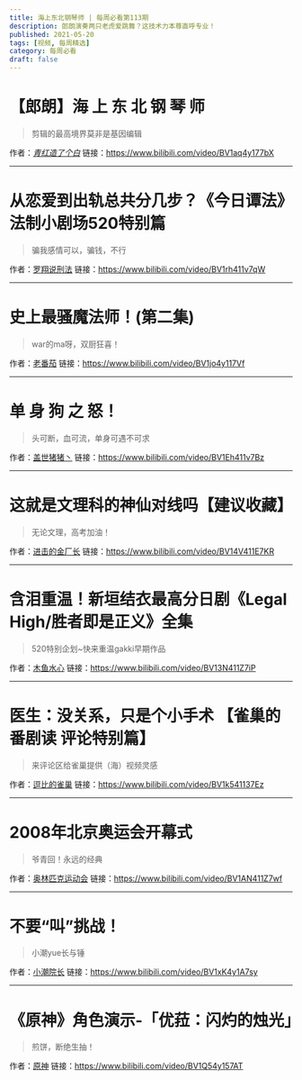 ```yaml
---
title: 海上东北钢琴师 | 每周必看第113期
description: 郎朗演奏两只老虎爱跳舞？这技术力本尊直呼专业！
published: 2021-05-20
tags: [视频, 每周精选]
category: 每周必看
draft: false
---
```


# 【郎朗】海 上 东 北 钢 琴 师
> 剪辑的最高境界莫非是基因编辑

作者：[_青红造了个白_](https://space.bilibili.com/21778075)
链接：https://www.bilibili.com/video/BV1aq4y177bX

---

# 从恋爱到出轨总共分几步？《今日谭法》法制小剧场520特别篇
> 骗我感情可以，骗钱，不行

作者：[罗翔说刑法](https://space.bilibili.com/517327498)
链接：https://www.bilibili.com/video/BV1rh411v7qW

---

# 史上最骚魔法师！(第二集)
> war的ma呀，双厨狂喜！

作者：[老番茄](https://space.bilibili.com/546195)
链接：https://www.bilibili.com/video/BV1jo4y117Vf

---

# 单 身 狗 之 怒！
> 头可断，血可流，单身可遇不可求

作者：[盖世猪猪丶](https://space.bilibili.com/339680732)
链接：https://www.bilibili.com/video/BV1Eh411v7Bz

---

# 这就是文理科的神仙对线吗【建议收藏】
> 无论文理，高考加油！

作者：[进击的金厂长](https://space.bilibili.com/321422126)
链接：https://www.bilibili.com/video/BV14V411E7KR

---

# 含泪重温！新垣结衣最高分日剧《Legal High/胜者即是正义》全集
> 520特别企划~快来重温gakki早期作品

作者：[木鱼水心](https://space.bilibili.com/927587)
链接：https://www.bilibili.com/video/BV13N411Z7iP

---

# 医生：没关系，只是个小手术 【雀巢的番剧读 评论特别篇】
> 来评论区给雀巢提供（海）视频灵感

作者：[逗比的雀巢](https://space.bilibili.com/5294454)
链接：https://www.bilibili.com/video/BV1k541137Ez

---

# 2008年北京奥运会开幕式
> 爷青回！永远的经典

作者：[奥林匹克运动会](https://space.bilibili.com/565388139)
链接：https://www.bilibili.com/video/BV1AN411Z7wf

---

# 不要“叫”挑战！
> 小潮yue长与锤

作者：[小潮院长](https://space.bilibili.com/5970160)
链接：https://www.bilibili.com/video/BV1xK4y1A7sy

---

# 《原神》角色演示-「优菈：闪灼的烛光」
> 煎饼，断绝生抽！

作者：[原神](https://space.bilibili.com/401742377)
链接：https://www.bilibili.com/video/BV1Q54y157AT

